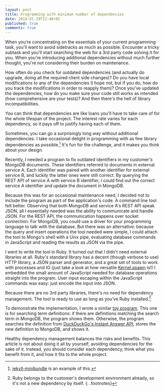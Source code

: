 ```yaml
---
layout: post
title: Programming with minimum number of dependencies
date: 2014-01-29T21:40+02
published: true
comments: true
---
```


When you're concentrating on the essentials of your current programming task, you'll want to avoid sidetracks as much as possible. Encounter a tricky subtask and you'll start searching the web for a 3rd party code solving it for you. When you're introducing additional dependencies without much further thought, you're not considering their burden on maintenance.

How often do you check for outdated dependencies (and actually do upgrade, doing all the required client side changes)? Do you have local modifications to any of the dependencies (I hope not, but if you do, how do you track the modifications in order to reapply them)? Once you've updated the dependencies, how do you make sure your code still works as intended (how comprehensive are your tests)? And then there's the hell of library incompatibilities.

You can think that dependencies are like loans you'll have to take care of for the whole lifespan of the project. The interest rate varies for each dependency, so it pays off to justify having each of them.

Sometimes, you can go a surprisingly long way without additional dependencies. I take occasional delight in programming with as few library dependencies as possible.[^1] It's fun for the challenge, and it makes you think about your design.

Recently, I needed a program to fix outdated identifiers in my customer's MongoDB documents. These identifiers referred to documents in external service A. Each identifier was paired with another identifier for external service B, and luckily the latter ones were still correct. By querying the REST API of service A with service B identifier, I could find out the correct service A identifier and update the document in MongoDB.

Because this was for an occasional maintenance need, I decided not to include the program as part of the application's code. A command line tool felt better. Observing that both MongoDB and service A's REST API speak JSON, all I essentially needed was the ability to communicate and handle JSON. For the REST API, the communication happens over socket connection. For MongoDB, you could use a driver for your programming language to talk with the database. But there was an alternative: because the query and insert operations the tool needed were simple, I could attach the tool to Mongo's shell with a Unix pipe, evaluating database commands in JavaScript and reading the results as JSON via the pipe.

I went to write the tool in Ruby. It turned out that I didn't need external libraries at all. Ruby's standard library has a decent (though verbose to use) HTTP library, a JSON parser and generator, and a great set of tools to work with processes and IO (just take a look at how versatile [Kernel.spawn](https://ruby-doc.org/core-2.1.0/Kernel.html#method-i-spawn) is!) I embedded the small amount of JavaScript needed for database operations straight into the program. User input escaping within the JavaScript commands was easy: just encode the input into JSON.

Because there are no 3rd party libraries, there's no need for dependency management. The tool is ready to use as long as you've Ruby installed.[^2]

To demonstrate the implementation, I wrote a similar [toy program](https://gist.github.com/tkareine/8693458). This one is for searching term definitions: if there are definitions matching the search term in MongoDB, the program shows them. Otherwise, the program searches the definition from [DuckDuckGo's Instant Answer API](https://duckduckgo.com/api), stores the new definition to MongoDB, and shows it.

Healthy dependency management balances the risks and benefits. This article is not about doing it all by yourself, avoiding dependencies for the sake of it. Instead, you should consider each dependency, think what you benefit from it, and how it fits to the whole project.

[^1]: [jekyll-minibundle](https://github.com/tkareine/jekyll-minibundle) is an example of this.
[^2]: Ruby belongs to the customer's development environment already, so it's not a new dependency by itself.
{: .footnotes}
